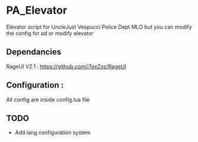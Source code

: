 # PA_Elevator
Elevator script for UncleJust Vespucci Police Dept MLO but you can modify the config for ad or modify elevator

## Dependancies

RageUI V2.1 : https://github.com/iTexZoz/RageUI

## Configuration : 
All config are inside config.lua file

## TODO
- Add lang configuration system